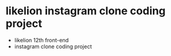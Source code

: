 # likelion instagram clone coding project
* likelion 12th front-end
* instagram clone coding project
